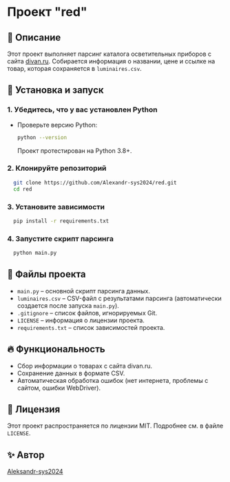 # Проект "red"

## 📌 Описание
Этот проект выполняет парсинг каталога осветительных приборов с сайта [divan.ru](https://www.divan.ru/category/svet). 
Собирается информация о названии, цене и ссылке на товар, которая сохраняется в `luminaires.csv`.

## 🚀 Установка и запуск

### 1. Убедитесь, что у вас установлен Python  
- Проверьте версию Python:
  ```sh
  python --version
  ```
  Проект протестирован на Python 3.8+.

### 2. Клонируйте репозиторий
```sh
  git clone https://github.com/Alexandr-sys2024/red.git
  cd red
```

### 3. Установите зависимости
```sh
  pip install -r requirements.txt
```

### 4. Запустите скрипт парсинга
```sh
  python main.py
```

## 📂 Файлы проекта
- `main.py` – основной скрипт парсинга данных.
- `luminaires.csv` – CSV-файл с результатами парсинга (автоматически создается после запуска `main.py`).
- `.gitignore` – список файлов, игнорируемых Git.
- `LICENSE` – информация о лицензии проекта.
- `requirements.txt` – список зависимостей проекта.

## 🔥 Функциональность
- Сбор информации о товарах с сайта divan.ru.
- Сохранение данных в формате CSV.
- Автоматическая обработка ошибок (нет интернета, проблемы с сайтом, ошибки WebDriver).

## 📜 Лицензия
Этот проект распространяется по лицензии MIT. Подробнее см. в файле `LICENSE`.

## ✨ Автор
[Aleksandr-sys2024](https://github.com/Alexandr-sys2024)

